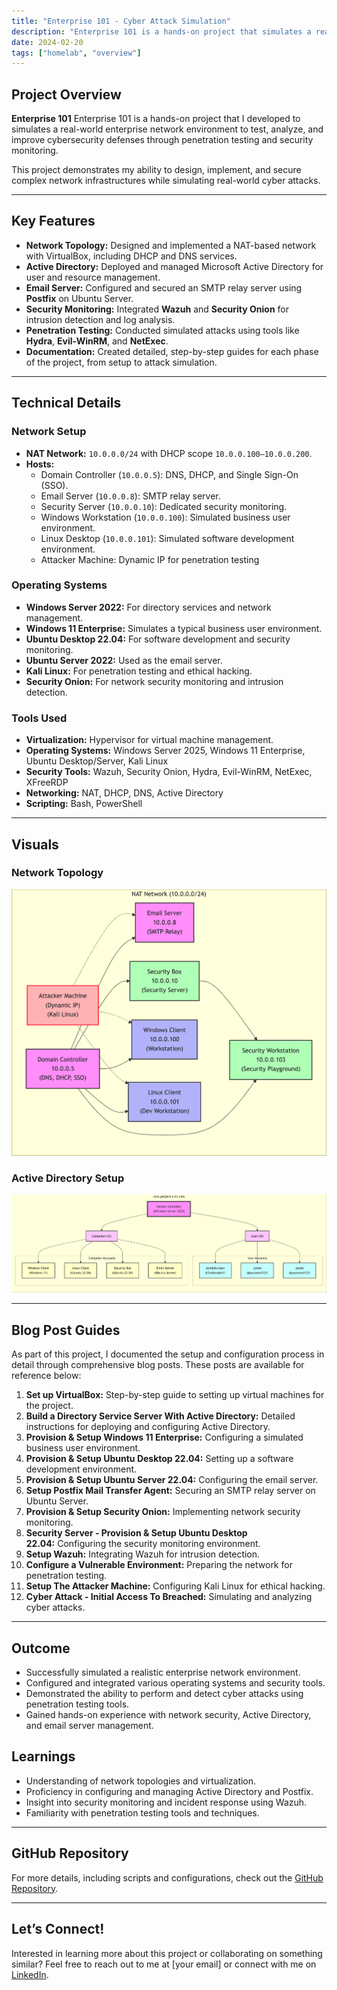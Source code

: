 ```yaml
---
title: "Enterprise 101 - Cyber Attack Simulation"
description: "Enterprise 101 is a hands-on project that simulates a real-world enterprise network environment to test, analyze, and improve cybersecurity defenses through penetration testing and security monitoring."
date: 2024-02-20
tags: ["homelab", "overview"]
---
```


## Project Overview

**Enterprise 101** Enterprise 101 is a hands-on project that I developed to  simulates a real-world enterprise network environment to test, analyze, and improve cybersecurity defenses through penetration testing and security monitoring.

This project demonstrates my ability to design, implement, and secure complex network infrastructures while simulating real-world cyber attacks.
 
---

## Key Features

- **Network Topology:** Designed and implemented a NAT-based network with VirtualBox, including DHCP and DNS services.
- **Active Directory:** Deployed and managed Microsoft Active Directory for user and resource management.
- **Email Server:** Configured and secured an SMTP relay server using **Postfix** on Ubuntu Server.
- **Security Monitoring:** Integrated **Wazuh** and **Security Onion** for intrusion detection and log analysis.
- **Penetration Testing:** Conducted simulated attacks using tools like **Hydra**, **Evil-WinRM**, and **NetExec**.
- **Documentation:** Created detailed, step-by-step guides for each phase of the project, from setup to attack simulation.
---

## Technical Details

### Network Setup
- **NAT Network:** `10.0.0.0/24` with DHCP scope `10.0.0.100–10.0.0.200`.
- **Hosts:**
  - Domain Controller (`10.0.0.5`): DNS, DHCP, and Single Sign-On (SSO).
  - Email Server (`10.0.0.8`): SMTP relay server.
  - Security Server (`10.0.0.10`): Dedicated security monitoring.
  - Windows Workstation (`10.0.0.100`): Simulated business user environment.
  - Linux Desktop (`10.0.0.101`): Simulated software development environment.
  - Attacker Machine: Dynamic IP for penetration testing

### Operating Systems

- **Windows Server 2022:** For directory services and network management.
- **Windows 11 Enterprise:** Simulates a typical business user environment.
- **Ubuntu Desktop 22.04:** For software development and security monitoring.
- **Ubuntu Server 2022:** Used as the email server.
- **Kali Linux:** For penetration testing and ethical hacking.
- **Security Onion:** For network security monitoring and intrusion detection.

### Tools Used

- **Virtualization:** Hypervisor for virtual machine management.
- **Operating Systems:** Windows Server 2025, Windows 11 Enterprise, Ubuntu Desktop/Server, Kali Linux
- **Security Tools:** Wazuh, Security Onion, Hydra, Evil-WinRM, NetExec, XFreeRDP
- **Networking:** NAT, DHCP, DNS, Active Directory
- **Scripting:** Bash, PowerShell

---

## Visuals

### Network Topology

![Network Topology](media/enterprise101-topology.png)

### Active Directory Setup
![Active Directory](media/enterprise1010ad.png)


---

## Blog Post Guides

As part of this project, I documented the setup and configuration process in detail through comprehensive blog posts. These posts are available for reference below:
1. **Set up VirtualBox:** Step-by-step guide to setting up virtual machines for the project.
2. **Build a Directory Service Server With Active Directory:** Detailed instructions for deploying and configuring Active Directory.
3. **Provision & Setup Windows 11 Enterprise:** Configuring a simulated business user environment.
4. **Provision & Setup Ubuntu Desktop 22.04:** Setting up a software development environment.
5. **Provision & Setup Ubuntu Server 22.04:** Configuring the email server.
6. **Setup Postfix Mail Transfer Agent:** Securing an SMTP relay server on Ubuntu Server.
7. **Provision & Setup Security Onion:** Implementing network security monitoring.
8. **Security Server - Provision & Setup Ubuntu Desktop 22.04:** Configuring the security monitoring environment.
9. **Setup Wazuh:** Integrating Wazuh for intrusion detection.
10. **Configure a Vulnerable Environment:** Preparing the network for penetration testing.
11. **Setup The Attacker Machine:** Configuring Kali Linux for ethical hacking.
12. **Cyber Attack - Initial Access To Breached:** Simulating and analyzing cyber attacks.

---

## Outcome 

- Successfully simulated a realistic enterprise network environment.
- Configured and integrated various operating systems and security tools.
- Demonstrated the ability to perform and detect cyber attacks using penetration testing tools.
- Gained hands-on experience with network security, Active Directory, and email server management.

## Learnings

- Understanding of network topologies and virtualization.
- Proficiency in configuring and managing Active Directory and Postfix.
- Insight into security monitoring and incident response using Wazuh.
- Familiarity with penetration testing tools and techniques.

---

## GitHub Repository

For more details, including scripts and configurations, check out the [GitHub Repository](https://github.com/akshaychavan10/Enterprise-101-Cyber-Attack-Simulation).

---

## Let’s Connect!

Interested in learning more about this project or collaborating on something similar? Feel free to reach out to me at [your email] or connect with me on [LinkedIn](https://www.linkedin.com/in/akshaychavan07).

